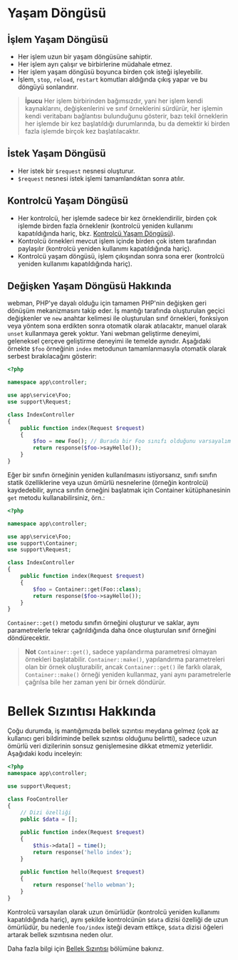 # Yaşam Döngüsü

## İşlem Yaşam Döngüsü
- Her işlem uzun bir yaşam döngüsüne sahiptir.
- Her işlem ayrı çalışır ve birbirlerine müdahale etmez.
- Her işlem yaşam döngüsü boyunca birden çok isteği işleyebilir.
- İşlem, `stop`, `reload`, `restart` komutları aldığında çıkış yapar ve bu döngüyü sonlandırır.

> **İpucu**
> Her işlem birbirinden bağımsızdır, yani her işlem kendi kaynaklarını, değişkenlerini ve sınıf örneklerini sürdürür, her işlemin kendi veritabanı bağlantısı bulunduğunu gösterir, bazı tekil örneklerin her işlemde bir kez başlatıldığı durumlarında, bu da demektir ki birden fazla işlemde birçok kez başlatılacaktır.

## İstek Yaşam Döngüsü
- Her istek bir `$request` nesnesi oluşturur.
- `$request` nesnesi istek işlemi tamamlandıktan sonra atılır.

## Kontrolcü Yaşam Döngüsü
- Her kontrolcü, her işlemde sadece bir kez örneklendirilir, birden çok işlemde birden fazla örneklenir (kontrolcü yeniden kullanımı kapatıldığında hariç, bkz. [Kontrolcü Yaşam Döngüsü](https://www.workerman.net/doc/webman/controller.html#%E7%94%9F%E5%91%BD%E5%91%A8%E6%9C%9F)).
- Kontrolcü örnekleri mevcut işlem içinde birden çok istem tarafından paylaşılır (kontrolcü yeniden kullanımı kapatıldığında hariç).
- Kontrolcü yaşam döngüsü, işlem çıkışından sonra sona erer (kontrolcü yeniden kullanımı kapatıldığında hariç).

## Değişken Yaşam Döngüsü Hakkında
webman, PHP'ye dayalı olduğu için tamamen PHP'nin değişken geri dönüşüm mekanizmasını takip eder. İş mantığı tarafında oluşturulan geçici değişkenler ve `new` anahtar kelimesi ile oluşturulan sınıf örnekleri, fonksiyon veya yöntem sona erdikten sonra otomatik olarak atılacaktır, manuel olarak `unset` kullanmaya gerek yoktur. Yani webman geliştirme deneyimi, geleneksel çerçeve geliştirme deneyimi ile temelde aynıdır. Aşağıdaki örnekte `$foo` örneğinin `index` metodunun tamamlanmasıyla otomatik olarak serbest bırakılacağını gösterir:
```php
<?php

namespace app\controller;

use app\service\Foo;
use support\Request;

class IndexController
{
    public function index(Request $request)
    {
        $foo = new Foo(); // Burada bir Foo sınıfı olduğunu varsayalım
        return response($foo->sayHello());
    }
}
```
Eğer bir sınıfın örneğinin yeniden kullanılmasını istiyorsanız, sınıfı sınıfın statik özelliklerine veya uzun ömürlü nesnelerine (örneğin kontrolcü) kaydedebilir, ayrıca sınıfın örneğini başlatmak için Container kütüphanesinin `get` metodu kullanabilirsiniz, örn.:
```php
<?php

namespace app\controller;

use app\service\Foo;
use support\Container;
use support\Request;

class IndexController
{
    public function index(Request $request)
    {
        $foo = Container::get(Foo::class);
        return response($foo->sayHello());
    }
}
```
`Container::get()` metodu sınıfın örneğini oluşturur ve saklar, aynı parametrelerle tekrar çağrıldığında daha önce oluşturulan sınıf örneğini döndürecektir.

> **Not**
> `Container::get()`, sadece yapılandırma parametresi olmayan örnekleri başlatabilir. `Container::make()`, yapılandırma parametreleri olan bir örnek oluşturabilir, ancak `Container::get()` ile farklı olarak, `Container::make()` örneği yeniden kullanmaz, yani aynı parametrelerle çağrılsa bile her zaman yeni bir örnek döndürür.

# Bellek Sızıntısı Hakkında
Çoğu durumda, iş mantığımızda bellek sızıntısı meydana gelmez (çok az kullanıcı geri bildiriminde bellek sızıntısı olduğunu belirtti), sadece uzun ömürlü veri dizilerinin sonsuz genişlemesine dikkat etmemiz yeterlidir. Aşağıdaki kodu inceleyin:
```php
<?php
namespace app\controller;

use support\Request;

class FooController
{
    // Dizi özelliği
    public $data = [];
    
    public function index(Request $request)
    {
        $this->data[] = time();
        return response('hello index');
    }

    public function hello(Request $request)
    {
        return response('hello webman');
    }
}
```
Kontrolcü varsayılan olarak uzun ömürlüdür (kontrolcü yeniden kullanımı kapatıldığında hariç), aynı şekilde kontrolcünün `$data` dizisi özelliği de uzun ömürlüdür, bu nedenle `foo/index` isteği devam ettikçe, `$data` dizisi öğeleri artarak bellek sızıntısına neden olur.

Daha fazla bilgi için [Bellek Sızıntısı](./memory-leak.md) bölümüne bakınız.
